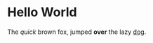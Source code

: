 # Hello World

The *quick* brown fox, jumped **over** the lazy [dog](https://en.wikipedia.org/wiki/Dog).
